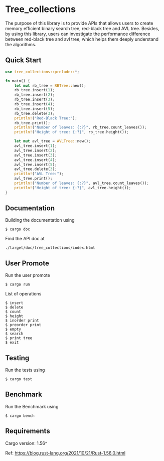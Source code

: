# Tree_collections

The purpose of this library is to provide APIs that allows users to create memory efficient binary search tree, red-black tree and AVL tree. Besides, by using this library, users can investigate the performance difference between red-black tree and avl tree, which helps them deeply understand the algorithms.

## Quick Start

```rust
use tree_collections::prelude::*;

fn main() {
    let mut rb_tree = RBTree::new();
    rb_tree.insert(1);
    rb_tree.insert(2);
    rb_tree.insert(3);
    rb_tree.insert(4);
    rb_tree.insert(5);
    rb_tree.delete(3);
    println!("Red-Black Tree:");
    rb_tree.print();
    println!("Number of leaves: {:?}", rb_tree.count_leaves());
    println!("Height of tree: {:?}", rb_tree.height());

    let mut avl_tree = AVLTree::new();
    avl_tree.insert(1);
    avl_tree.insert(2);
    avl_tree.insert(3);
    avl_tree.insert(4);
    avl_tree.insert(5);
    avl_tree.delete(3);
    println!("AVL Tree:");
    avl_tree.print();
    println!("Number of leaves: {:?}", avl_tree.count_leaves());
    println!("Height of tree: {:?}", avl_tree.height());
}

```
## Documentation

Building the documentation using

```
$ cargo doc
```
Find the API doc at 

```
./target/doc/tree_collections/index.html
```
## User Promote

Run the user promote

```
$ cargo run
```

List of operations
```
$ insert
$ delete
$ count
$ height
$ inorder print
$ preorder print
$ empty
$ search
$ print tree
$ exit
```

## Testing

Run the tests using

```
$ cargo test
```

## Benchmark

Run the Benchmark using

```
$ cargo bench
```

## Requirements

Cargo version: 1.56^

Ref: https://blog.rust-lang.org/2021/10/21/Rust-1.56.0.html
